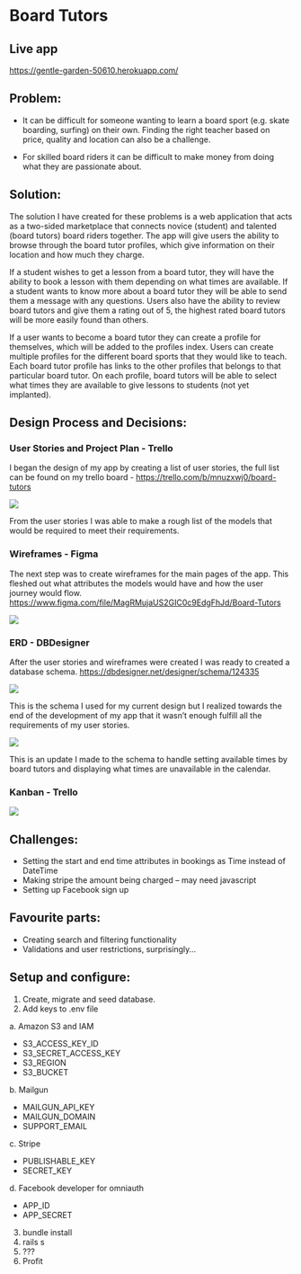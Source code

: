 # Board Tutors 

## Live app

https://gentle-garden-50610.herokuapp.com/


## Problem: 
-	It can be difficult for someone wanting to learn a board sport (e.g. skate boarding, surfing) on their own. Finding the right teacher based on price, quality and location can also be a challenge.

-	For skilled board riders it can be difficult to make money from doing what they are passionate about.

## Solution:
The solution I have created for these problems is a web application that acts as a two-sided marketplace that connects novice (student) and talented (board tutors) board riders together. The app will give users the ability to browse through the board tutor profiles, which give information on their location and how much they charge.

If a student wishes to get a lesson from a board tutor, they will have the ability to book a lesson with them depending on what times are available. If a student wants to know more about a board tutor they will be able to send them a message with any questions. Users also have the ability to review board tutors and give them a rating out of 5, the highest rated board tutors will be more easily found than others.

If a user wants to become a board tutor they can create a profile for themselves, which will be added to the profiles index. Users can create multiple profiles for the different board sports that they would like to teach. Each board tutor profile has links to the other profiles that belongs to that particular board tutor. On each profile, board tutors will be able to select what times they are available to give lessons to students (not yet implanted).

## Design Process and Decisions:

### User Stories and Project Plan - Trello
I began the design of my app by creating a list of user stories, the full list can be found on my trello board - https://trello.com/b/mnuzxwj0/board-tutors

![](app/assets/images/user-stories.png)

From the user stories I was able to make a rough list of the models that would be required to meet their requirements. 

### Wireframes - Figma
The next step was to create wireframes for the main pages of the app. This fleshed out what attributes the models would have and how the user journey would flow. https://www.figma.com/file/MagRMujaUS2GIC0c9EdgFhJd/Board-Tutors 

![](app/assets/images/wireframes.png)

### ERD - DBDesigner
After the user stories and wireframes were created I was ready to created a database schema. https://dbdesigner.net/designer/schema/124335

![](app/assets/images/erd.png)

This is the schema I used for my current design but I realized towards the end of the development of my app that it wasn’t enough fulfill all the requirements of my user stories. 

![](app/assets/images/erd-update.png)

This is an update I made to the schema to handle setting available times by board tutors and displaying what times are unavailable in the calendar.

### Kanban - Trello

![](app/assets/images/agile-plan.png)

## Challenges:
-	Setting the start and end time attributes in bookings as Time instead of DateTime
-	Making stripe the amount being charged – may need javascript
-	Setting up Facebook sign up

## Favourite parts:
-	Creating search and filtering functionality
-	Validations and user restrictions, surprisingly…

## Setup and configure:
1.	Create, migrate and seed database.
2.	Add keys to .env file

a.	Amazon S3 and IAM
-	S3_ACCESS_KEY_ID
-	S3_SECRET_ACCESS_KEY
-	S3_REGION
-	S3_BUCKET

b. Mailgun
-	MAILGUN_API_KEY
-	MAILGUN_DOMAIN
-	SUPPORT_EMAIL

c. Stripe
-	PUBLISHABLE_KEY
-	SECRET_KEY

d. Facebook developer for omniauth
-	APP_ID
-	APP_SECRET

3.	bundle install
4.	rails s
5.	???
6.	Profit

